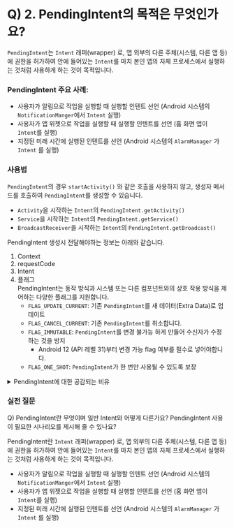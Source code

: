 # Q) 2. PendingIntent의 목적은 무엇인가요?
`PendingIntent`는 `Intent` 래퍼(wrapper) 로, 앱 외부의 다른 주체(시스템, 다른 앱 등)에 권한을 허가하여
안에 들어있는 `Intent`를 마치 본인 앱의 자체 프로세스에서 실행하는 것처럼 사용하게 하는 것이 목적입니다.

### PendingIntent 주요 사례:
- 사용자가 알림으로 작업을 실행할 때 실행할 인텐트 선언
  (Android 시스템의 `NotificationManger`에서 `Intent` 실행)
- 사용자가 앱 위젯으로 작업을 실행할 때 실행할 인텐트를 선언
  (홈 화면 앱이 `Intent`를 실행)
- 지정된 미래 시간에 실행된 인텐트를 선언
  (Android 시스템의 `AlarmManager` 가 `Intent` 를 실행)

### 사용법
`PendingIntent`의 경우 `startActivity()` 와 같은 호출을 사용하지 않고,
생성자 메서드를 호출하여 `PendingIntent`를 생성할 수 있습니다.

- `Activity`을 시작하는 `Intent`의 `PendingIntent.getActivity()`
- `Service`을 시작하는 `Intent`의 `PendingIntent.getService()`
- `BroadcastReceiver`을 시작하는 `Intent`의 `PendingIntent.getBroadcast()`

PendingIntent 생성시 전달해야하는 정보는 아래와 같습니다.
1. Context
2. requestCode
3. Intent
4. 플래그<br/>
PendingIntent는 동작 방식과 시스템 또는 다른 컴포넌트와의 상호 작용
   방식을 제어하는 다양한 플래그를 지원합니다.
    - `FLAG_UPDATE_CURRENT`: 기존 `PendingIntent`를 새 데이터(Extra Data)로 업데이트
    - `FLAG_CANCEL_CURRENT`: 기존 `PendingIntent`를 취소합니다.
    - `FLAG_IMMUTABLE`: `PendingIntent`를 변경 불가능 하게 만들어 수신자가 수정하는 것을 방지
      - Android 12 (API 레벨 31)부터 변경 가능 flag 여부를 필수로 넣어야합니다.
    - `FLAG_ONE_SHOT`: `PendingIntent`가 한 번만 사용될 수 있도록 보장

 <details>
     <summary>PendingIntent에 대한 공감되는 비유</summary>
Intent: 아침에 일어나 화장실에 가려고 "의도"를 한다고 가정해 보겠습니다.<br/>
먼저 화장실에 가야겠다고 생각해야 하지만, 그것만으로는 화장실에 갈 수 없습니다.<br/>
그러면 뇌에게 "먼저 침대에서 일어나", "화장실로 걸어가", 
"그럼 손을 씻으러 가", "그럼 손을 닦으러 가"라고 말해야 합니다. <br/>
어디로 가야 할지 알게 되면 "시작" 명령을 내리고, 몸은 행동을 시작합니다.

PendingIntent: 앞선 사례를 계속 이어서 보자면, 샤워를 하고 싶은데 양치질 하고<br/>
아침을 먹은 후에 하고 싶다고 가정해보겠습니다. 그러면 최소 30~40분은 지나야 샤워<br/>
할 수 있을 거라는 걸 알고 있습니다. 여전히 옷을 준비하고, 계단을 올라 욕실로 돌아가<br/>
옷을 벗고 샤워를 해야한다는 생각이 머릿속에 있습니다. 하지만 이 모든 것은 30~40분이 지나야<br/>
비로소 시작됩니다. 이제 샤워하려는 "PENDING" 인텐트가 생겼습니다. 30~40분 동안 "PENDING" 상태입니다.

이것이 `PendingIntent`와 `Intent`의 차이입니다. `Intent`는 `PendingIntent` 없이도 생성할 수 있지만, 
`PendingIntent`를 생성하려면 먼저 `Intent`를 설정해야합니다.
</details>

### 실전 질문
Q) PendingIntent란 무엇이며 일반 Intent와 어떻게 다른가요?
PendingIntent 사용이 필요한 시나리오를 제시해 줄 수 있나요?

PendingIntent란 `Intent` 래퍼(wrapper) 로, 앱 외부의 다른 주체(시스템, 다른 앱 등)에 권한을 허가하여
안에 들어있는 `Intent`를 마치 본인 앱의 자체 프로세스에서 실행하는 것처럼 사용하게 하는 것이 목적입니다.

- 사용자가 알림으로 작업을 실행할 때 실행할 인텐트 선언
  (Android 시스템의 `NotificationManger`에서 `Intent` 실행)
- 사용자가 앱 위젯으로 작업을 실행할 때 실행할 인텐트를 선언
  (홈 화면 앱이 `Intent`를 실행)
- 지정된 미래 시간에 실행된 인텐트를 선언
  (Android 시스템의 `AlarmManager` 가 `Intent` 를 실행)
